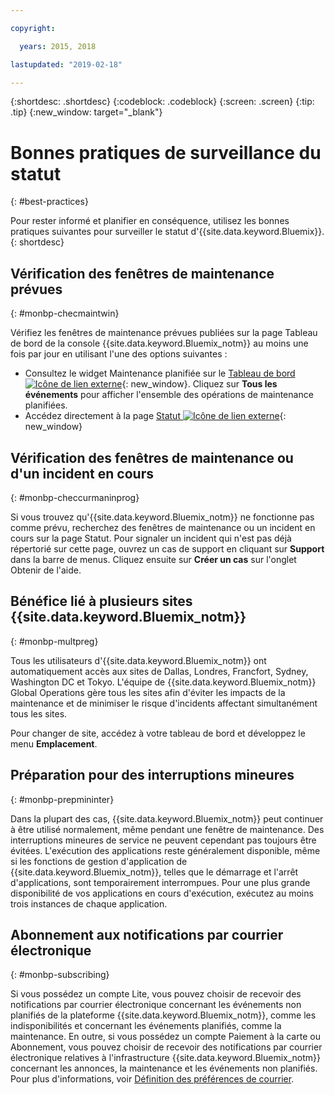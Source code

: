 ```yaml
---

copyright:

  years: 2015, 2018

lastupdated: "2019-02-18"

---
```


{:shortdesc: .shortdesc}
{:codeblock: .codeblock}
{:screen: .screen}
{:tip: .tip}
{:new_window: target="_blank"}

# Bonnes pratiques de surveillance du statut
{: #best-practices}

Pour rester informé et planifier en conséquence, utilisez les bonnes pratiques suivantes pour surveiller le statut d'{{site.data.keyword.Bluemix}}.
{: shortdesc}

## Vérification des fenêtres de maintenance prévues
{: #monbp-checmaintwin}

Vérifiez les fenêtres de maintenance prévues publiées sur la page Tableau de bord de la console {{site.data.keyword.Bluemix_notm}} au moins une fois par jour en utilisant l'une des options suivantes :
* Consultez le widget Maintenance planifiée sur le [Tableau de bord ![Icône de lien externe](../icons/launch-glyph.svg "Icône de lien externe")](https://cloud.ibm.com){: new_window}. Cliquez sur **Tous les événements** pour afficher l'ensemble des opérations de maintenance planifiées.
* Accédez directement à la page [Statut ![Icône de lien externe](../icons/launch-glyph.svg "Icône de lien externe")](https://cloud.ibm.com/status?selected=maintenance){: new_window}

## Vérification des fenêtres de maintenance ou d'un incident en cours
{: #monbp-checcurmaninprog}

Si vous trouvez qu'{{site.data.keyword.Bluemix_notm}} ne fonctionne pas comme prévu, recherchez des fenêtres de maintenance ou un incident en cours sur la page Statut. Pour signaler un incident qui n'est pas déjà répertorié sur cette page, ouvrez un cas de support en cliquant sur **Support** dans la barre de menus. Cliquez ensuite sur **Créer un cas** sur l'onglet Obtenir de l'aide.

## Bénéfice lié à plusieurs sites {{site.data.keyword.Bluemix_notm}}
{: #monbp-multpreg}

Tous les utilisateurs d'{{site.data.keyword.Bluemix_notm}} ont automatiquement accès aux sites de Dallas, Londres, Francfort, Sydney, Washington DC et Tokyo. L'équipe de {{site.data.keyword.Bluemix_notm}} Global Operations gère tous les sites afin d'éviter les impacts de la maintenance et de minimiser le risque d'incidents affectant simultanément tous les sites.

Pour changer de site, accédez à votre tableau de bord et développez le menu **Emplacement**.

## Préparation pour des interruptions mineures
{: #monbp-prepmininter}

Dans la plupart des cas, {{site.data.keyword.Bluemix_notm}} peut continuer à être utilisé normalement, même pendant une fenêtre de maintenance. Des interruptions mineures de service ne peuvent cependant pas toujours être évitées. L'exécution des applications reste généralement disponible, même si les fonctions de gestion d'application de {{site.data.keyword.Bluemix_notm}}, telles que le démarrage et l'arrêt d'applications, sont temporairement interrompues. Pour une plus grande disponibilité de vos applications en cours d'exécution, exécutez au moins trois instances de chaque application.

## Abonnement aux notifications par courrier électronique
{: #monbp-subscribing}

Si vous possédez un compte Lite, vous pouvez choisir de recevoir des notifications par courrier électronique concernant les événements non planifiés de la plateforme {{site.data.keyword.Bluemix_notm}}, comme les indisponibilités et concernant les événements planifiés, comme la maintenance. En outre, si vous possédez un compte Paiement à la carte ou Abonnement, vous pouvez choisir de recevoir des notifications par courrier électronique relatives à l'infrastructure {{site.data.keyword.Bluemix_notm}} concernant les annonces, la maintenance et les événements non planifiés. Pour plus d'informations, voir [Définition des préférences de courrier](/docs/account?topic=account-account_setup#account_setup).



